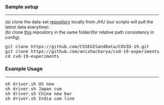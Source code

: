 ### Sample setup
-------------------
(a) clone the data-set [repository](https://github.com/CSSEGISandData/COVID-19) locally from JHU (our scripts will pull the latest data everytime) 
.  
(b) clone [this](https://github.com/anishacharya/cvd-19-experiments) repository in the same folder(for relative path consistency in config).  
<pre>
git clone https://github.com/CSSEGISandData/COVID-19.git   
git clone https://github.com/anishacharya/cvd-19-experiments.git   
cd cvd-19-experiments                
</pre>

### Example Usage
------------------- 
<pre>
sh driver.sh US new
sh driver.sh Japan cum
sh driver.sh China new bar 
sh driver.sh India cum line  
</pre>



